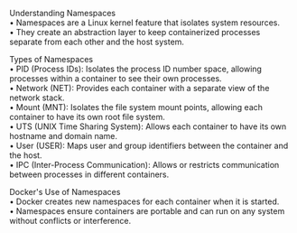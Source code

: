 
Understanding Namespaces  
• Namespaces are a Linux kernel feature that isolates system resources.  
• They create an abstraction layer to keep containerized processes separate from each other and the host system.  
  
Types of Namespaces  
• PID (Process IDs): Isolates the process ID number space, allowing processes within a container to see their own processes.  
• Network (NET): Provides each container with a separate view of the network stack.  
• Mount (MNT): Isolates the file system mount points, allowing each container to have its own root file system.  
• UTS (UNIX Time Sharing System): Allows each container to have its own hostname and domain name.  
• User (USER): Maps user and group identifiers between the container and the host.  
• IPC (Inter-Process Communication): Allows or restricts communication between processes in different containers.  
  
Docker's Use of Namespaces  
• Docker creates new namespaces for each container when it is started.  
• Namespaces ensure containers are portable and can run on any system without conflicts or interference.